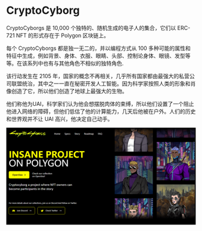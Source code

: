 # CryptoCyborg

СryptoСyborgs 是 10,000 个独特的、随机生成的电子人的集合，它们以 ERC-721 NFT 的形式存在于 Polygon 区块链上。

每个 СryptoСyborgs 都是独一无二的，并以编程方式从 100 多种可能的属性和特征中生成，例如背景、身体、衣服、眼睛、头部、控制论身体、眼镜、发型等等。在该系列中也有与其他角色不相似的独特角色.

该行动发生在 2105 年，国家的概念不再相关，几乎所有国家都由最强大的私营公司联盟统治，其中之一一直在秘密开发人工智能。因为科学家按照人类的形象和肖像创造了它，所以他们创造了地球上最强大的生物。

他们称他为UAI，科学家们认为他会想摆脱肉体的束缚，所以他们设置了一个阻止他进入网络的障碍，但他们低估了他的计算能力，几天后他被在户外。人们的历史和世界观并不让 UAI 高兴，他决定自己动手。

![NFT](CRY.png)
